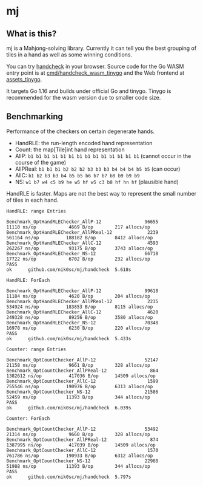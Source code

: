 # mj

## What is this?

mj is a Mahjong-solving library. Currently it can tell you the best grouping of tiles in a hand as well as some winning conditions.

You can try [handcheck](https://nik0sc.github.io/handcheck/) in your browser. Source code for the Go WASM entry point is at [cmd/handcheck_wasm_tinygo](https://github.com/nik0sc/mj/tree/master/cmd/handcheck_wasm_tinygo) and the Web frontend at [assets_tinygo](https://github.com/nik0sc/mj/tree/master/assets_tinygo).

It targets Go 1.16 and builds under official Go and tinygo. Tinygo is recommended for the wasm version due to smaller code size.

## Benchmarking

Performance of the checkers on certain degenerate hands.

- HandRLE: the run-length encoded hand representation
- Count: the map[Tile]int hand representation
- AllP: `b1 b1 b1 b1 b1 b1 b1 b1 b1 b1 b1 b1 b1 b1` (cannot occur in the course of the game)
- AllPReal: `b1 b1 b1 b2 b2 b2 b3 b3 b3 b4 b4 b4 b5 b5` (can occur)
- AllC: `b1 b2 b3 b3 b4 b5 b5 b6 b7 b7 b8 b9 b9 b9`
- NS: `w1 b7 w4 c5 b9 he w5 hf w5 c3 b8 hf hn hf` (plausible hand)

HandRLE is faster. Maps are not the best way to represent the small number of tiles in each hand.

```
HandRLE: range Entries

Benchmark_OptHandRLEChecker_AllP-12                96655             11118 ns/op            4669 B/op        217 allocs/op
Benchmark_OptHandRLEChecker_AllPReal-12             2239            561164 ns/op          188182 B/op       8412 allocs/op
Benchmark_OptHandRLEChecker_AllC-12                 4593            262267 ns/op           93175 B/op       3743 allocs/op
Benchmark_OptHandRLEChecker_NS-12                  66718             17722 ns/op            6702 B/op        232 allocs/op
PASS
ok      github.com/nik0sc/mj/handcheck  5.618s

HandRLE: ForEach

Benchmark_OptHandRLEChecker_AllP-12                99618             11184 ns/op            4620 B/op        204 allocs/op
Benchmark_OptHandRLEChecker_AllPReal-12             2235            534924 ns/op          183853 B/op       8115 allocs/op
Benchmark_OptHandRLEChecker_AllC-12                 4620            249328 ns/op           89256 B/op       3580 allocs/op
Benchmark_OptHandRLEChecker_NS-12                  70348             16978 ns/op            6230 B/op        220 allocs/op
PASS
ok      github.com/nik0sc/mj/handcheck  5.433s

Counter: range Entries

Benchmark_OptCountChecker_AllP-12                  52147             21158 ns/op            9661 B/op        328 allocs/op
Benchmark_OptCountChecker_AllPReal-12                864           1382612 ns/op          417036 B/op      14509 allocs/op
Benchmark_OptCountChecker_AllC-12                   1599            755546 ns/op          190976 B/op       6313 allocs/op
Benchmark_OptCountChecker_NS-12                    21586             52459 ns/op           11393 B/op        344 allocs/op
PASS
ok      github.com/nik0sc/mj/handcheck  6.039s

Counter: ForEach

Benchmark_OptCountChecker_AllP-12                  53492             21314 ns/op            9660 B/op        328 allocs/op
Benchmark_OptCountChecker_AllPReal-12                874           1387995 ns/op          417039 B/op      14509 allocs/op
Benchmark_OptCountChecker_AllC-12                   1570            761786 ns/op          190933 B/op       6312 allocs/op
Benchmark_OptCountChecker_NS-12                    22988             51988 ns/op           11393 B/op        344 allocs/op
PASS
ok      github.com/nik0sc/mj/handcheck  5.797s
```
